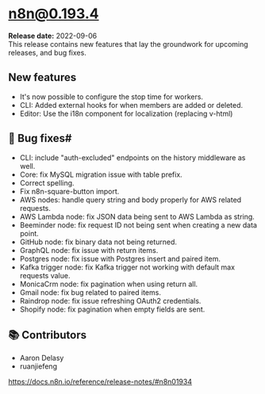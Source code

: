 # n8n@0.193.4
**Release date:** 2022-09-06  
This release contains new features that lay the groundwork for upcoming releases, and bug fixes.  
## New features
- It's now possible to configure the stop time for workers.
- CLI: Added external hooks for when members are added or deleted.
- Editor: Use the i18n component for localization (replacing v-html)
## 🐛 Bug fixes#
- CLI: include "auth-excluded" endpoints on the history middleware as well.
- Core: fix MySQL migration issue with table prefix.
- Correct spelling.
- Fix n8n-square-button import.
- AWS nodes: handle query string and body properly for AWS related requests.
- AWS Lambda node: fix JSON data being sent to AWS Lambda as string.
- Beeminder node: fix request ID not being sent when creating a new data point.
- GitHub node: fix binary data not being returned.
- GraphQL node: fix issue with return items.
- Postgres node: fix issue with Postgres insert and paired item.
- Kafka trigger node: fix Kafka trigger not working with default max requests value.
- MonicaCrm node: fix pagination when using return all.
- Gmail node: fix bug related to paired items.
- Raindrop node: fix issue refreshing OAuth2 credentials.
- Shopify node: fix pagination when empty fields are sent.
## 📚 Contributors
- Aaron Delasy
- ruanjiefeng

https://docs.n8n.io/reference/release-notes/#n8n01934